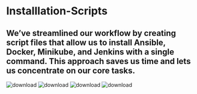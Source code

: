 # Installlation-Scripts
## We’ve streamlined our workflow by creating script files that allow us to install Ansible, Docker, Minikube, and Jenkins with a single command. This approach saves us time and lets us concentrate on our core tasks.            
![download](https://github.com/MazenMoneim/Scripts/assets/135109542/2d486a82-8400-4dd0-b253-a33616a0ed07)   ![download](https://github.com/MazenMoneim/Scripts/assets/135109542/2833c4e0-1fd9-4021-a654-eb37e7b07481) ![download](https://github.com/MazenMoneim/Scripts/assets/135109542/6bcbc353-86fa-4af1-81af-92d3de9811e3) ![download](https://github.com/MazenMoneim/Scripts/assets/135109542/678eda25-260e-4819-ab03-6ea1946a0a2a)






